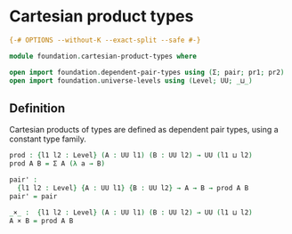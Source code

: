 # Cartesian product types

```agda
{-# OPTIONS --without-K --exact-split --safe #-}

module foundation.cartesian-product-types where

open import foundation.dependent-pair-types using (Σ; pair; pr1; pr2)
open import foundation.universe-levels using (Level; UU; _⊔_)
```

## Definition

Cartesian products of types are defined as dependent pair types, using a constant type family.

```agda
prod : {l1 l2 : Level} (A : UU l1) (B : UU l2) → UU (l1 ⊔ l2)
prod A B = Σ A (λ a → B)

pair' :
  {l1 l2 : Level} {A : UU l1} {B : UU l2} → A → B → prod A B
pair' = pair

_×_ :  {l1 l2 : Level} (A : UU l1) (B : UU l2) → UU (l1 ⊔ l2)
A × B = prod A B
```
